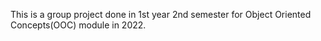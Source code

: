 This is a group project done in 1st year 2nd semester for Object Oriented Concepts(OOC) module in 2022. 
